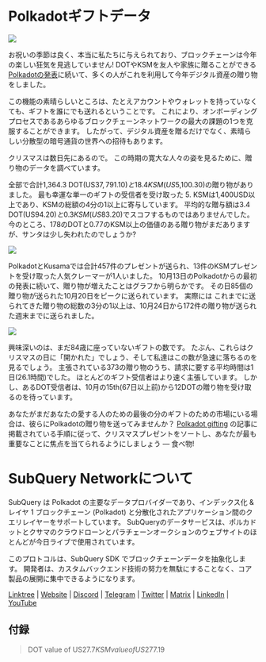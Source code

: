 # Polkadotギフトデータ

![](https://miro.medium.com/max/1400/1*Y_Fm1wWLcN9lAbWr0KK1qA.png)

お祝いの季節は良く、本当に私たちに与えられており、ブロックチェーンは今年の楽しい狂気を見逃していません! DOTやKSMを友人や家族に贈ることができる[Polkadotの発表](https://polkadot.network/blog/introducing-polkadot-kusama-gifts/)に続いて、多くの人がこれを利用して今年デジタル資産の贈り物をしました。

この機能の素晴らしいところは、たとえアカウントやウォレットを持っていなくても、ギフトを誰にでも送れるということです。 これにより、オンボーディングプロセスであるあらゆるブロックチェーンネットワークの最大の課題の1つを克服することができます。 したがって、デジタル資産を贈るだけでなく、素晴らしい分散型の暗号通貨の世界への招待もあります。

クリスマスは数日先にあるので。 この時期の寛大な人々の姿を見るために、贈り物のデータを調べています。

全部で合計1,364.3 DOT(US$37,791.10)と18.4 KSM(US$5,100.30)の贈り物がありました。 最も幸運な単一のギフトの受信者を受け取った 5. KSMは1,400USD以上であり、KSMの総額の4分の1以上に寄与しています。 平均的な贈与額は3.4 DOT(US$94.20)と0.3 KSM(US$83.20)でスコフするものではありませんでした。 今のところ、178のDOTと0.77のKSM以上の価値のある贈り物がまだありますが、サンタは少し失われたのでしょうか?

![](https://miro.medium.com/max/1400/0*39FkrB8c1ZE2LhlU)

PolkadotとKusamaでは合計457件のプレゼントが送られ、13件のKSMプレゼントを受け取った人気クレーマーが1人いました。 10月13日のPolkadotからの最初の発表に続いて、贈り物が増えたことはグラフから明らかです。 その日85個の贈り物が送られた10月20日をピークに送られています。 実際には これまでに送られてきた贈り物の総数の3分の1以上は、10月24日から172件の贈り物が送られた週末までに送られました。

![](https://miro.medium.com/max/1400/0*F12i2JCMl0YOwaLG)

興味深いのは、まだ84歳に座っていないギフトの数です。 たぶん、これらはクリスマスの日に「開かれた」でしょう、そして私達はこの数が急速に落ちるのを見るでしょう。 主張されている373の贈り物のうち、請求に要する平均時間は1日(26.1時間)でした。 ほとんどのギフト受信者はより速く主張しています。 しかし、あるDOT受信者は、10月の15th(67日以上前)から12DOTの贈り物を受け取るのを待っています。

あなたがまだあなたの愛する人のための最後の分のギフトのための市場にいる場合は、彼らにPolkadotの贈り物を送ってみませんか？ [Polkadot gifting](https://polkadot.network/blog/introducing-polkadot-kusama-gifts/)  の記事に掲載されている手順に従って、クリスマスプレゼントをソートし、あなたが最も重要なことに焦点を当てられるようにしましょう — 食べ物!

# SubQuery Networkについて

SubQuery は Polkadot の主要なデータプロバイダーであり、インデックス化 & レイヤ 1 ブロックチェーン (Polkadot) と分散化されたアプリケーション間のクエリレイヤーをサポートしています。 SubQueryのデータサービスは、ポルカドットとクサマのクラウドローンとパラチェーンオークションのウェブサイトのほとんどが今日ライブで使用されています。

このプロトコルは、SubQuery SDK でブロックチェーンデータを抽象化します。 開発者は、カスタムバックエンド技術の努力を無駄にすることなく、コア製品の展開に集中できるようになります。

​​[Linktree](https://linktr.ee/subquerynetwork)  |  [Website](https://subquery.network/)  |  [Discord](https://discord.com/invite/78zg8aBSMG)  |  [Telegram](https://t.me/subquerynetwork)  |  [Twitter](https://twitter.com/subquerynetwork)  |  [Matrix](https://matrix.to/#/#subquery:matrix.org)  |  [LinkedIn](https://www.linkedin.com/company/subquery)  |  [YouTube](https://www.youtube.com/channel/UCi1a6NUUjegcLHDFLr7CqLw)

## 付録

> DOT value of US$27.7 KSM value of US$277.19
